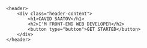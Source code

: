 <!DOCTYPE html>
<html lang="en">
<head>
<meta charset="UTF-8">
<meta name="viewport" content="width=device-width, initial-scale=1.0">
<meta http-equiv="X-UA-Compatible" content="ie=edge">
<meta name="Description" content="Enter your description here"/>
<link rel="stylesheet" href="https://cdnjs.cloudflare.com/ajax/libs/font-awesome/5.15.2/css/all.min.css">
<link rel="stylesheet" href="index.css">
<title>Title</title>
</head>
<body>
<!------------------- WORK SECTION -------------------->

    <header>
        <div class="header-content">
            <h1>CAVID SAATOV</h1>
            <h2>I'M FRONT-END WEB DEVELOPER</h2>
            <button type="button">GET STARTED</button>
        </div>
    </header>


<!------------------- WORK SECTION -------------------->
<script
    src="https://code.jquery.com/jquery-3.5.1.min.js"
    integrity="sha256-9/aliU8dGd2tb6OSsuzixeV4y/faTqgFtohetphbbj0="
    crossorigin="anonymous">
</script>
<script src="index.js"></script>
</body>
</html>
